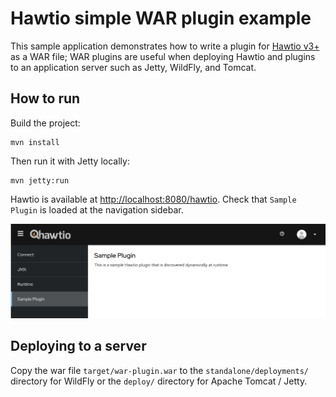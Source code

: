 # Hawtio simple WAR plugin example

This sample application demonstrates how to write a plugin for [Hawtio v3+](https://github.com/hawtio/hawtio) as a WAR file; WAR plugins are useful when deploying Hawtio and plugins to an application server such as Jetty, WildFly, and Tomcat.

## How to run

Build the project:

```console
mvn install
```

Then run it with Jetty locally:

```console
mvn jetty:run
```

Hawtio is available at <http://localhost:8080/hawtio>. Check that `Sample Plugin` is loaded at the navigation sidebar.

![Sample Plugin](./img/sample-plugin.png)

## Deploying to a server

Copy the war file `target/war-plugin.war` to the `standalone/deployments/` directory for WildFly or the `deploy/` directory for Apache Tomcat / Jetty.
